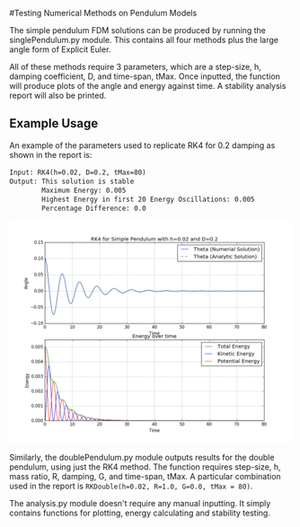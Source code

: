 #Testing Numerical Methods on Pendulum Models

The simple pendulum FDM solutions can be produced by running the singlePendulum.py module. This contains all four methods plus the large angle form of Explicit Euler.

All of these methods require 3 parameters, which are a step-size, h, damping coefficient, D, and time-span, tMax. Once inputted, the function will produce plots of the angle and energy against time. A stability analysis report will also be printed.

## Example Usage

An example of the parameters used to replicate RK4 for 0.2 damping as shown in the report is:

```
Input: RK4(h=0.02, D=0.2, tMax=80)
Output: This solution is stable
		Maximum Energy: 0.005
		Highest Energy in first 20 Energy Oscillations: 0.005
		Percentage Difference: 0.0
```

![Plots of angle and energy against time](/images/RK4021.png?raw=true)

Similarly, the doublePendulum.py module outputs results for the double pendulum, using just the RK4 method. The function requires step-size, h, mass ratio, R, damping, G, and time-span, tMax. A particular combination used in the report is `RKDouble(h=0.02, R=1.0, G=0.0, tMax = 80)`.

The analysis.py module doesn't require any manual inputting. It simply contains functions for plotting, energy calculating and stability testing.
